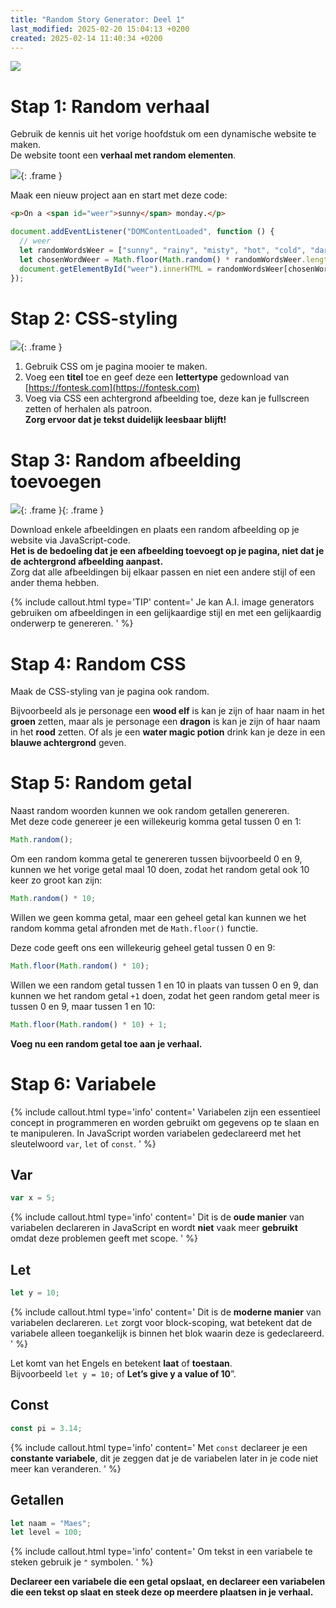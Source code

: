 ```yaml
---
title: "Random Story Generator: Deel 1"
last_modified: 2025-02-20 15:04:13 +0200
created: 2025-02-14 11:40:34 +0200
---
```


![](images/randomstory1.webp)

# Stap 1: Random verhaal

Gebruik de kennis uit het vorige hoofdstuk om een dynamische website te maken.  
De website toont een **verhaal met random elementen**.

![](images/story1.gif){: .frame }

Maak een nieuw project aan en start met deze code:

```html
<p>On a <span id="weer">sunny</span> monday.</p>
```

```javascript
document.addEventListener("DOMContentLoaded", function () {
  // weer
  let randomWordsWeer = ["sunny", "rainy", "misty", "hot", "cold", "dark"]; // Lijst met willekeurige woorden
  let chosenWordWeer = Math.floor(Math.random() * randomWordsWeer.length); // Kies een willekeurig woord uit de lijst
  document.getElementById("weer").innerHTML = randomWordsWeer[chosenWordWeer]; // Voeg het gekozen woord toen aand de HTML-tag met de juiste ID
});
```

# Stap 2: CSS-styling

![](images/storycss.png){: .frame }

1. Gebruik CSS om je pagina mooier te maken.
2. Voeg een **titel** toe en geef deze een **lettertype** gedownload van [https://fontesk.com](https://fontesk.com)
3. Voeg via CSS een achtergrond afbeelding toe, deze kan je fullscreen zetten of herhalen als patroon.  
   **Zorg ervoor dat je tekst duidelijk leesbaar blijft!**

# Stap 3: Random afbeelding toevoegen

![](images/storyrandoimage.gif){: .frame }{: .frame }

Download enkele afbeeldingen en plaats een random afbeelding op je website via JavaScript-code.  
**Het is de bedoeling dat je een afbeelding toevoegt op je pagina, niet dat je de achtergrond afbeelding aanpast.**  
Zorg dat alle afbeeldingen bij elkaar passen en niet een andere stijl of een ander thema hebben.

{% include callout.html type='TIP' content='
Je kan A.I. image generators gebruiken om afbeeldingen in een gelijkaardige stijl en met een gelijkaardig onderwerp te genereren.
' %}

# Stap 4: Random CSS

Maak de CSS-styling van je pagina ook random.

Bijvoorbeeld als je personage een **wood elf** is kan je zijn of haar naam in het **groen** zetten, maar als je personage een **dragon** is kan je zijn of haar naam in het **rood** zetten. Of als je een **water magic potion** drink kan je deze in een **blauwe achtergrond** geven.

# Stap 5: Random getal

Naast random woorden kunnen we ook random getallen genereren.  
Met deze code genereer je een willekeurig komma getal tussen 0 en 1:

```javascript
Math.random();
```

Om een random komma getal te genereren tussen bijvoorbeeld 0 en 9, kunnen we het vorige getal maal 10 doen, zodat het random getal ook 10 keer zo groot kan zijn:

```javascript
Math.random() * 10;
```

Willen we geen komma getal, maar een geheel getal kan kunnen we het random komma getal afronden met de `Math.floor()` functie.

Deze code geeft ons een willekeurig geheel getal tussen 0 en 9:

```javascript
Math.floor(Math.random() * 10);
```

Willen we een random getal tussen 1 en 10 in plaats van tussen 0 en 9, dan kunnen we het random getal `+1` doen, zodat het geen random getal meer is tussen 0 en 9, maar tussen 1 en 10:

```javascript
Math.floor(Math.random() * 10) + 1;
```

**Voeg nu een random getal toe aan je verhaal.**

# Stap 6: Variabele

{% include callout.html type='info' content='
Variabelen zijn een essentieel concept in programmeren en worden gebruikt om gegevens op te slaan en te manipuleren.
In JavaScript worden variabelen gedeclareerd met het sleutelwoord `var`, `let` of `const`.
' %}

## Var

```javascript
var x = 5;
```

{% include callout.html type='info' content='
Dit is de **oude manier** van variabelen declareren in JavaScript en wordt **niet** vaak meer **gebruikt** omdat deze problemen geeft met scope.
' %}

## Let

```javascript
let y = 10;
```

{% include callout.html type='info' content='
Dit is de **moderne manier** van variabelen declareren.
`Let` zorgt voor block-scoping, wat betekent dat de variabele alleen toegankelijk is binnen het blok waarin deze is gedeclareerd.
' %}

Let komt van het Engels en betekent **laat** of **toestaan**.  
Bijvoorbeeld `let y = 10;` of **Let’s give y a value of 10**”.

## Const

```javascript
const pi = 3.14;
```

{% include callout.html type='info' content='
Met `const` declareer je een **constante variabele**, dit je zeggen dat je de variabelen later in je code niet meer kan veranderen.
' %}

## Getallen

```javascript
let naam = "Maes";
let level = 100;
```

{% include callout.html type='info' content='
Om tekst in een variabele te steken gebruik je `"` symbolen.
' %}

**Declareer een variabele die een getal opslaat, en declareer een variabelen die een tekst op slaat en steek deze op meerdere plaatsen in je verhaal.**
